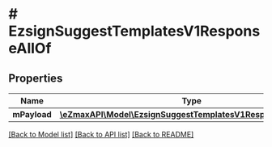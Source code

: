 # # EzsignSuggestTemplatesV1ResponseAllOf

## Properties

Name | Type | Description | Notes
------------ | ------------- | ------------- | -------------
**mPayload** | [**\eZmaxAPI\Model\EzsignSuggestTemplatesV1ResponseMPayload**](EzsignSuggestTemplatesV1ResponseMPayload.md) |  |

[[Back to Model list]](../../README.md#models) [[Back to API list]](../../README.md#endpoints) [[Back to README]](../../README.md)
